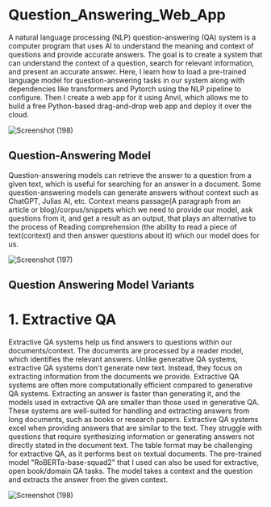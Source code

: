 # Question_Answering_Web_App

A natural language processing (NLP) question-answering (QA) system is a computer program that uses AI to understand the meaning and context of questions and provide accurate answers. The goal is to create a system that can understand the context of a question, search for relevant information, and present an accurate answer. Here, I learn how to load a pre-trained language model for question-answering tasks in our system along with dependencies like transformers and Pytorch using the NLP pipeline to configure. Then I create a web app for it using Anvil, which allows me to build a free Python-based drag-and-drop web app and deploy it over the cloud. 

![Screenshot (198)](https://github.com/CoderNitu/Question_Answering_Web_App/assets/87817227/bf3a72cd-6cfb-4718-bb90-da4bd3c99868)


## Question-Answering Model

Question-answering models can retrieve the answer to a question from a given text, which is useful for searching for an answer in a document. Some question-answering models can generate answers without context such as ChatGPT, Julias AI, etc. Context means passage(A paragraph from an article or blog)/corpus/snippets which we need to provide our model, ask questions from it, and get a result as an output, that plays an alternative to the process of Reading comprehension (the ability to read a piece of text(context) and then answer questions about it) which our model does for us.

![Screenshot (197)](https://github.com/CoderNitu/Question_Answer_Web_App/assets/87817227/9c0b57ca-5ec7-46c8-b3d5-6180387f2be1)

## Question Answering Model Variants

# 1. Extractive QA 

Extractive QA systems help us find answers to questions within our documents/context. The documents are processed by a reader model, which identifies the relevant answers. Unlike generative QA systems, extractive QA systems don't generate new text. Instead, they focus on extracting information from the documents we provide. Extractive QA systems are often more computationally efficient compared to generative QA systems. Extracting an answer is faster than generating it, and the models used in extractive QA are smaller than those used in generative QA. These systems are well-suited for handling and extracting answers from long documents, such as books or research papers. Extractive QA systems excel when providing answers that are similar to the text. They struggle with questions that require synthesizing information or generating answers not directly stated in the document text. The table format may be challenging for extractive QA, as it performs best on textual documents. The pre-trained model "RoBERTa-base-squad2" that I used can also be used for extractive, open book/domain QA tasks. The model takes a context and the question and extracts the answer from the given context. 

![Screenshot (198)](https://github.com/CoderNitu/Question_Answering_Web_App/assets/87817227/bf3a72cd-6cfb-4718-bb90-da4bd3c99868)


